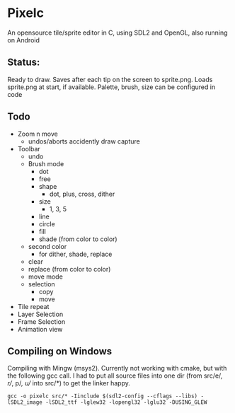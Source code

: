 # Pixelc
An opensource tile/sprite editor in C, using SDL2 and OpenGL, also running on Android

## Status:
Ready to draw.
Saves after each tip on the screen to sprite.png.
Loads sprite.png at start, if available.
Palette, brush, size can be configured in code

## Todo
- Zoom n move
  - undos/aborts accidently draw capture
- Toolbar
  - undo
  - Brush mode
    - dot
    - free
    - shape
      - dot, plus, cross, dither
    - size
      - 1, 3, 5
    - line
    - circle
    - fill
    - shade (from color to color)
  - second color 
    - for dither, shade, replace
  - clear
  - replace (from color to color)
  - move mode
  - selection
    - copy
    - move
- Tile repeat
- Layer Selection
- Frame Selection
- Animation view

## Compiling on Windows
Compiling with Mingw (msys2).
Currently not working with cmake, but with the following gcc call.
I had to put all source files into one dir (from src/e/*, r/*, p/*, u/* into src/*) to get the linker happy.
```
gcc -o pixelc src/* -Iinclude $(sdl2-config --cflags --libs) -lSDL2_image -lSDL2_ttf -lglew32 -lopengl32 -lglu32 -DUSING_GLEW
```

